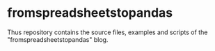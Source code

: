 # fromspreadsheetstopandas
Thus repository contains the source files, examples and scripts of the "fromspreadsheetstopandas" blog.
